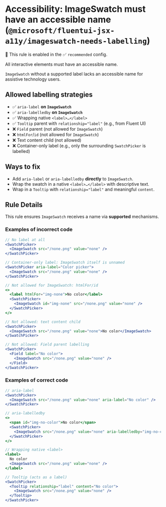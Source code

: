 # Accessibility: ImageSwatch must have an accessible name (`@microsoft/fluentui-jsx-a11y/imageswatch-needs-labelling`)

💼 This rule is enabled in the ✅ `recommended` config.

<!-- end auto-generated rule header -->

All interactive elements must have an accessible name.

`ImageSwatch` without a supported label lacks an accessible name for assistive technology users.

## Allowed labelling strategies

- ✅ `aria-label` **on `ImageSwatch`**
- ✅ `aria-labelledby` **on `ImageSwatch`**
- ✅ Wrapping native `<label>…</label>`
- ✅ `Tooltip` parent with `relationship="label"` (e.g., from Fluent UI)
- ❌ `Field` parent (not allowed for `ImageSwatch`)
- ❌ `htmlFor`/`id` (not allowed for `ImageSwatch`)
- ❌ Text content child (not allowed)
- ❌ Container-only label (e.g., only the surrounding `SwatchPicker` is labelled)

## Ways to fix

- Add `aria-label` or `aria-labelledby` **directly** to `ImageSwatch`.
- Wrap the swatch in a native `<label>…</label>` with descriptive text.
- Wrap in a `Tooltip` with `relationship="label"` and meaningful `content`.

## Rule Details

This rule ensures `ImageSwatch` receives a name via **supported** mechanisms.

### Examples of **incorrect** code

```jsx
// No label at all
<SwatchPicker>
  <ImageSwatch src="/none.png" value="none" />
</SwatchPicker>
```

```jsx
// Container-only label: ImageSwatch itself is unnamed
<SwatchPicker aria-label="Color picker">
  <ImageSwatch src="/none.png" value="none" />
</SwatchPicker>
```

```jsx
// Not allowed for ImageSwatch: htmlFor/id
<>
  <label htmlFor="img-none">No color</label>
  <SwatchPicker>
    <ImageSwatch id="img-none" src="/none.png" value="none" />
  </SwatchPicker>
</>
```

```jsx
// Not allowed: text content child
<SwatchPicker>
  <ImageSwatch src="/none.png" value="none">No color</ImageSwatch>
</SwatchPicker>
```

```jsx
// Not allowed: Field parent labelling
<SwatchPicker>
  <Field label="No color">
    <ImageSwatch src="/none.png" value="none" />
  </Field>
</SwatchPicker>
```

### Examples of **correct** code

```jsx
// aria-label
<SwatchPicker>
  <ImageSwatch src="/none.png" value="none" aria-label="No color" />
</SwatchPicker>
```

```jsx
// aria-labelledby
<>
  <span id="img-no-color">No color</span>
  <SwatchPicker>
    <ImageSwatch src="/none.png" value="none" aria-labelledby="img-no-color" />
  </SwatchPicker>
</>
```

```jsx
// Wrapping native <label>
<label>
  No color
  <ImageSwatch src="/none.png" value="none" />
</label>
```

```jsx
// Tooltip (acts as a label)
<SwatchPicker>
  <Tooltip relationship="label" content="No color">
    <ImageSwatch src="/none.png" value="none" />
  </Tooltip>
</SwatchPicker>
```

